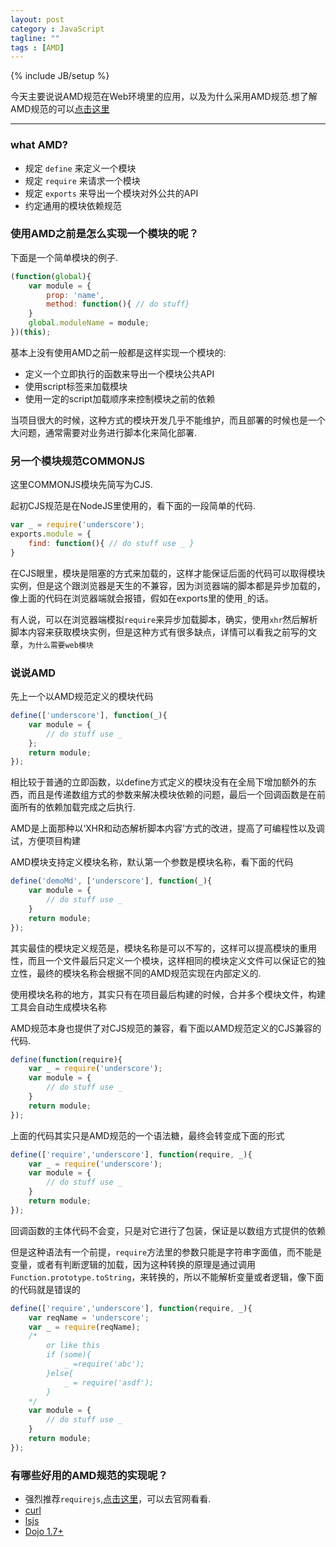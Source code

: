 ```yaml
---
layout: post
category : JavaScript
tagline: ""
tags : [AMD]
---
```

{% include JB/setup %}


今天主要说说AMD规范在Web环境里的应用，以及为什么采用AMD规范.想了解AMD规范的可以<a href="https://github.com/amdjs/amdjs-api/wiki/AMD" target="_blank">点击这里</a>

---

### what AMD?

* 规定 `define`  来定义一个模块
* 规定 `require` 来请求一个模块
* 规定 `exports` 来导出一个模块对外公共的API
* 约定通用的模块依赖规范

### 使用AMD之前是怎么实现一个模块的呢？

下面是一个简单模块的例子.

```js
(function(global){
	var module = {
		prop: 'name',
		method: function(){ // do stuff}
	}
	global.moduleName = module;
})(this);
```

基本上没有使用AMD之前一般都是这样实现一个模块的:

* 定义一个立即执行的函数来导出一个模块公共API
* 使用script标签来加载模块
* 使用一定的script加载顺序来控制模块之前的依赖

当项目很大的时候，这种方式的模块开发几乎不能维护，而且部署的时候也是一个大问题，通常需要对业务进行脚本化来简化部署.

### 另一个模块规范COMMONJS

这里COMMONJS模块先简写为CJS.

起初CJS规范是在NodeJS里使用的，看下面的一段简单的代码.

```js
var _ = require('underscore');
exports.module = {
	find: function(){ // do stuff use _ }
}
```
在CJS眼里，模块是阻塞的方式来加载的，这样才能保证后面的代码可以取得模块实例，但是这个跟浏览器是天生的不兼容，因为浏览器端的脚本都是异步加载的，像上面的代码在浏览器端就会报错，假如在exports里的使用`_`的话。

有人说，可以在浏览器端模拟`require`来异步加载脚本，确实，使用`xhr`然后解析脚本内容来获取模块实例，但是这种方式有很多缺点，详情可以看我之前写的文章，`为什么需要web模块`

### 说说AMD

先上一个以AMD规范定义的模块代码

```js
define(['underscore'], function(_){
	var module = {
		// do stuff use _
	};
	return module;
});
```

相比较于普通的立即函数，以define方式定义的模块没有在全局下增加额外的东西，而且是传递数组方式的参数来解决模块依赖的问题，最后一个回调函数是在前面所有的依赖加载完成之后执行.

AMD是上面那种以‘XHR和动态解析脚本内容’方式的改进，提高了可编程性以及调试，方便项目构建 

AMD模块支持定义模块名称，默认第一个参数是模块名称，看下面的代码

```js
define('demoMd', ['underscore'], function(_){
	var module = {
		// do stuff use _
	}
	return module;
});

```

其实最佳的模块定义规范是，模块名称是可以不写的，这样可以提高模块的重用性，而且一个文件最后只定义一个模块，这样相同的模块定义文件可以保证它的独立性，最终的模块名称会根据不同的AMD规范实现在内部定义的.

使用模块名称的地方，其实只有在项目最后构建的时候，合并多个模块文件，构建工具会自动生成模块名称

AMD规范本身也提供了对CJS规范的兼容，看下面以AMD规范定义的CJS兼容的代码.

```js
define(function(require){
	var _ = require('underscore');
	var module = {
		// do stuff use _
	}
	return module;
});
```

上面的代码其实只是AMD规范的一个语法糖，最终会转变成下面的形式

```js
define(['require','underscore'], function(require, _){
	var _ = require('underscore');
	var module = {
		// do stuff use _
	}
	return module;
});
```
回调函数的主体代码不会变，只是对它进行了包装，保证是以数组方式提供的依赖

但是这种语法有一个前提，`require`方法里的参数只能是字符串字面值，而不能是变量，或者有判断逻辑的加载，因为这种转换的原理是通过调用`Function.prototype.toString`，来转换的，所以不能解析变量或者逻辑，像下面的代码就是错误的

```js
define(['require','underscore'], function(require, _){
	var reqName = 'underscore';
	var _ = require(reqName);
	/*
		or like this
		if (some){
			_ =require('abc');
		}else{
			_ = require('asdf');
		}
	*/
	var module = {
		// do stuff use _
	}
	return module;
});
```

### 有哪些好用的AMD规范的实现呢？

* 强烈推荐`requirejs`,<a href="http://requirejs.org/" target="_blank">点击这里</a>，可以去官网看看.
* <a href="https://github.com/cujojs/curl" target="_blank">curl</a>
* <a href="https://github.com/zazl/lsjs" target="_blank">lsjs</a>
* <a href="http://dojotoolkit.org/" target="_blank">Dojo 1.7+</a>


